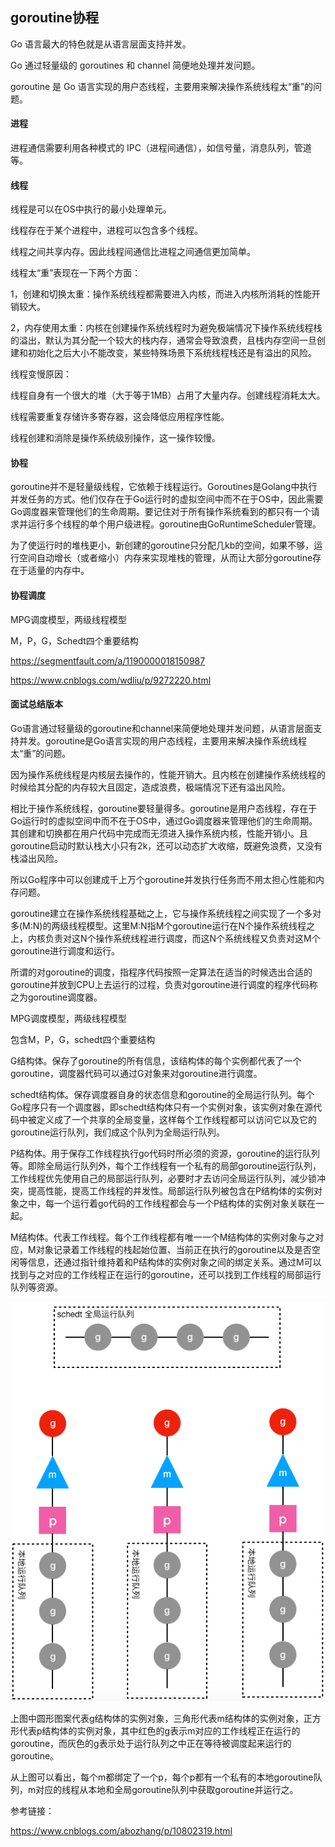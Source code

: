 ## goroutine协程

Go 语言最大的特色就是从语言层面支持并发。

Go 通过轻量级的 goroutines 和 channel 简便地处理并发问题。

goroutine 是 Go 语言实现的用户态线程，主要用来解决操作系统线程太“重”的问题。

#### 进程 

进程通信需要利用各种模式的 IPC（进程间通信），如信号量，消息队列，管道等。

#### 线程 

线程是可以在OS中执行的最小处理单元。

线程存在于某个进程中，进程可以包含多个线程。

线程之间共享内存。因此线程间通信比进程之间通信更加简单。

线程太“重”表现在一下两个方面：

  1，创建和切换太重：操作系统线程都需要进入内核，而进入内核所消耗的性能开销较大。

  2，内存使用太重：内核在创建操作系统线程时为避免极端情况下操作系统线程栈的溢出，默认为其分配一个较大的栈内存，通常会导致浪费，且栈内存空间一旦创建和初始化之后大小不能改变，某些特殊场景下系统线程栈还是有溢出的风险。

线程变慢原因：

线程自身有一个很大的堆（大于等于1MB）占用了大量内存。创建线程消耗太大。

线程需要重复存储许多寄存器，这会降低应用程序性能。

线程创建和消除是操作系统级别操作，这一操作较慢。

#### 协程

goroutine并不是轻量级线程，它依赖于线程运行。Goroutines是Golang中执行并发任务的方式。他们仅存在于Go运行时的虚拟空间中而不在于OS中，因此需要Go调度器来管理他们的生命周期。要记住对于所有操作系统看到的都只有一个请求并运行多个线程的单个用户级进程。goroutine由GoRuntimeScheduler管理。

为了使运行时的堆栈更小，新创建的goroutine只分配几kb的空间，如果不够，运行空间自动增长（或者缩小）内存来实现堆栈的管理，从而让大部分goroutine存在于适量的内存中。

#### 协程调度

MPG调度模型，两级线程模型

M，P，G，Schedt四个重要结构

https://segmentfault.com/a/1190000018150987

https://www.cnblogs.com/wdliu/p/9272220.html

#### 面试总结版本

Go语言通过轻量级的goroutine和channel来简便地处理并发问题，从语言层面支持并发。goroutine是Go语言实现的用户态线程，主要用来解决操作系统线程太“重”的问题。

因为操作系统线程是内核层去操作的，性能开销大。且内核在创建操作系统线程的时候给其分配的内存较大且固定，造成浪费，极端情况下还有溢出风险。

相比于操作系统线程，goroutine要轻量得多。goroutine是用户态线程，存在于Go运行时的虚拟空间中而不在于OS中，通过Go调度器来管理他们的生命周期。其创建和切换都在用户代码中完成而无须进入操作系统内核，性能开销小。且goroutine启动时默认栈大小只有2k，还可以动态扩大收缩，既避免浪费，又没有栈溢出风险。

所以Go程序中可以创建成千上万个goroutine并发执行任务而不用太担心性能和内存问题。

goroutine建立在操作系统线程基础之上，它与操作系统线程之间实现了一个多对多(M:N)的两级线程模型。这里M:N指M个goroutine运行在N个操作系统线程之上，内核负责对这N个操作系统线程进行调度，而这N个系统线程又负责对这M个goroutine进行调度和运行。

所谓的对goroutine的调度，指程序代码按照一定算法在适当的时候选出合适的goroutine并放到CPU上去运行的过程，负责对goroutine进行调度的程序代码称之为goroutine调度器。

MPG调度模型，两级线程模型

包含M，P，G，schedt四个重要结构

  G结构体。保存了goroutine的所有信息，该结构体的每个实例都代表了一个goroutine，调度器代码可以通过G对象来对goroutine进行调度。

  schedt结构体。保存调度器自身的状态信息和goroutine的全局运行队列。每个Go程序只有一个调度器，即schedt结构体只有一个实例对象，该实例对象在源代码中被定义成了一个共享的全局变量，这样每个工作线程都可以访问它以及它的goroutine运行队列，我们成这个队列为全局运行队列。

  P结构体。用于保存工作线程执行go代码时所必须的资源，goroutine的运行队列等。即除全局运行队列外，每个工作线程有一个私有的局部goroutine运行队列，工作线程优先使用自己的局部运行队列，必要时才去访问全局运行队列，减少锁冲突，提高性能，提高工作线程的并发性。局部运行队列被包含在P结构体的实例对象之中，每一个运行着go代码的工作线程都会与一个P结构体的实例对象关联在一起。

  M结构体。代表工作线程。每个工作线程都有唯一一个M结构体的实例对象与之对应，M对象记录着工作线程的栈起始位置、当前正在执行的goroutine以及是否空闲等信息，还通过指针维持着和P结构体的实例对象之间的绑定关系。通过M可以找到与之对应的工作线程正在运行的goroutine，还可以找到工作线程的局部运行队列等资源。

 ![image-20210224143444973](goroutine协程.assets/image-20210224143444973.png)

上图中圆形图案代表g结构体的实例对象，三角形代表m结构体的实例对象，正方形代表p结构体的实例对象，其中红色的g表示m对应的工作线程正在运行的goroutine，而灰色的g表示处于运行队列之中正在等待被调度起来运行的goroutine。

从上图可以看出，每个m都绑定了一个p，每个p都有一个私有的本地goroutine队列，m对应的线程从本地和全局goroutine队列中获取goroutine并运行之。

参考链接：

https://www.cnblogs.com/abozhang/p/10802319.html